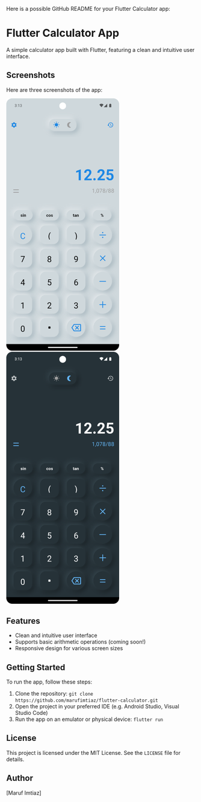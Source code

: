 Here is a possible GitHub README for your Flutter Calculator app:

**Flutter Calculator App**
==========================

A simple calculator app built with Flutter, featuring a clean and intuitive user interface.

**Screenshots**
-------------

Here are three screenshots of the app:

<a href="https://github.com/marufimtiaz/flutter-calculator/blob/main/screenshots/1.png?raw=true">
  <img src="https://github.com/marufimtiaz/flutter-calculator/blob/main/screenshots/1.png?raw=true" width="300" />
</a>
<a href="https://github.com/marufimtiaz/flutter-calculator/blob/main/screenshots/2.png?raw=true">
  <img src="https://github.com/marufimtiaz/flutter-calculator/blob/main/screenshots/2.png?raw=true" width="300" />
</a>

**Features**
------------

* Clean and intuitive user interface
* Supports basic arithmetic operations (coming soon!)
* Responsive design for various screen sizes

**Getting Started**
---------------

To run the app, follow these steps:

1. Clone the repository: `git clone https://github.com/marufimtiaz/flutter-calculator.git`
2. Open the project in your preferred IDE (e.g. Android Studio, Visual Studio Code)
3. Run the app on an emulator or physical device: `flutter run`


**License**
------------

This project is licensed under the MIT License. See the `LICENSE` file for details.

**Author**
------------

[Maruf Imtiaz]